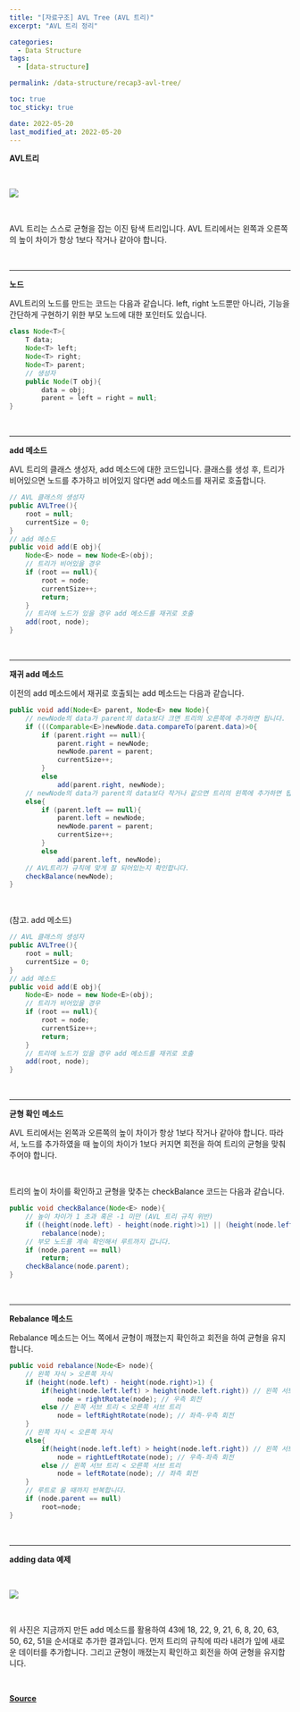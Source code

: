 ```yaml
---
title: "[자료구조] AVL Tree (AVL 트리)"
excerpt: "AVL 트리 정리"

categories:
  - Data Structure
tags:
  - [data-structure]

permalink: /data-structure/recap3-avl-tree/

toc: true
toc_sticky: true

date: 2022-05-20
last_modified_at: 2022-05-20
---
```


**AVL트리**

 <br>

![](https://cphinf.pstatic.net/mooc/20210430_169/1619719441354fPiUS_PNG/mceclip0.png)

<br>

AVL 트리는 스스로 균형을 잡는 이진 탐색 트리입니다. AVL 트리에서는 왼쪽과 오른쪽의 높이 차이가 항상 1보다 작거나 같아야 합니다.

<br>
<HR>


**노드**



AVL트리의 노드를 만드는 코드는 다음과 같습니다. left, right 노드뿐만 아니라, 기능을 간단하게 구현하기 위한 부모 노드에 대한 포인터도 있습니다.


```java
class Node<T>{
	T data;
	Node<T> left;
	Node<T> right;
	Node<T> parent;
	// 생성자
	public Node(T obj){
		data = obj;
		parent = left = right = null;
}
```

<br>
<HR>

**add 메소드**



AVL 트리의 클래스 생성자, add 메소드에 대한 코드입니다. 클래스를 생성 후, 트리가 비어있으면 노드를 추가하고 비어있지 않다면 add 메소드를 재귀로 호출합니다.


```java
// AVL 클래스의 생성자
public AVLTree(){
	root = null;
	currentSize = 0;
}
// add 메소드
public void add(E obj){
	Node<E> node = new Node<E>(obj);
	// 트리가 비어있을 경우
	if (root == null){
		root = node;
		currentSize++;
		return;
	}
	// 트리에 노드가 있을 경우 add 메소드를 재귀로 호출
	add(root, node);
}
```

<br>
<HR>

**재귀 add 메소드**



이전의 add 메소드에서 재귀로 호출되는 add 메소드는 다음과 같습니다.


```java
public void add(Node<E> parent, Node<E> new Node){
	// newNode의 data가 parent의 data보다 크면 트리의 오른쪽에 추가하면 됩니다.
	if (((Comparable<E>)newNode.data.compareTo(parent.data)>0{
		if (parent.right == null){
			parent.right = newNode;
			newNode.parent = parent;
			currentSize++;
		}
		else
			add(parent.right, newNode);
	// newNode의 data가 parent의 data보다 작거나 같으면 트리의 왼쪽에 추가하면 됩니다.
	else{
		if (parent.left == null){
			parent.left = newNode;
			newNode.parent = parent;
			currentSize++;
		}
		else
			add(parent.left, newNode);
	// AVL트리가 규칙에 맞게 잘 되어있는지 확인합니다.
	checkBalance(newNode);
}
```

<br>


(참고. add 메소드)

```java
// AVL 클래스의 생성자
public AVLTree(){
	root = null;
	currentSize = 0;
}
// add 메소드
public void add(E obj){
	Node<E> node = new Node<E>(obj);
	// 트리가 비어있을 경우
	if (root == null){
		root = node;
		currentSize++;
		return;
	}
	// 트리에 노드가 있을 경우 add 메소드를 재귀로 호출
	add(root, node);
}
```

<br>
<HR>

**균형 확인 메소드**

 

AVL 트리에서는 왼쪽과 오른쪽의 높이 차이가 항상 1보다 작거나 같아야 합니다. 따라서, 노드를 추가하였을 때 높이의 차이가 1보다 커지면 회전을 하여 트리의 균형을 맞춰주어야 합니다.

<br>

트리의 높이 차이를 확인하고 균형을 맞추는 checkBalance 코드는 다음과 같습니다.

```java
public void checkBalance(Node<E> node){
	// 높이 차이가 1 초과 혹은 -1 미만 (AVL 트리 규칙 위반)
	if ((height(node.left) - height(node.right)>1) || (height(node.left) - height(node.right)<-1)){
		rebalance(node);
	// 부모 노드를 계속 확인해서 루트까지 갑니다.
	if (node.parent == null)
		return;
	checkBalance(node.parent);
}
```


<br>
<HR>

**Rebalance 메소드**



Rebalance 메소드는 어느 쪽에서 균형이 깨졌는지 확인하고 회전을 하여 균형을 유지합니다.


```java
public void rebalance(Node<E> node){
	// 왼쪽 자식 > 오른쪽 자식
	if (height(node.left) - height(node.right)>1) {
		if(height(node.left.left) > height(node.left.right)) // 왼쪽 서브 트리 > 오른쪽 서브 트리
			node = rightRotate(node); // 우측 회전
		else // 왼쪽 서브 트리 < 오른쪽 서브 트리
			node = leftRightRotate(node); // 좌측-우측 회전
	}
	// 왼쪽 자식 < 오른쪽 자식
	else{ 
		if(height(node.left.left) > height(node.left.right)) // 왼쪽 서브 트리 > 오른쪽 서브 트리
			node = rightLeftRotate(node); // 우측-좌측 회전
		else // 왼쪽 서브 트리 < 오른쪽 서브 트리
			node = leftRotate(node); // 좌측 회전	
	}
	// 루트로 올 때까지 반복합니다.
	if (node.parent == null)
		root=node;
}
```

<br>
<HR>

**adding data 예제**

 <br>

![](https://cphinf.pstatic.net/mooc/20210430_27/1619722949748EIWdk_PNG/mceclip0.png)

 <br>

위 사진은 지금까지 만든 add 메소드를 활용하여 43에 18, 22, 9, 21, 6, 8, 20, 63, 50, 62, 51을 순서대로 추가한 결과입니다.
먼저 트리의 규칙에 따라 내려가 잎에 새로운 데이터를 추가합니다. 그리고 균형이 깨졌는지 확인하고 회전을 하여 균형을 유지합니다.

<br>

[**Source**](https://www.boostcourse.org/cs204/joinLectures/145114)